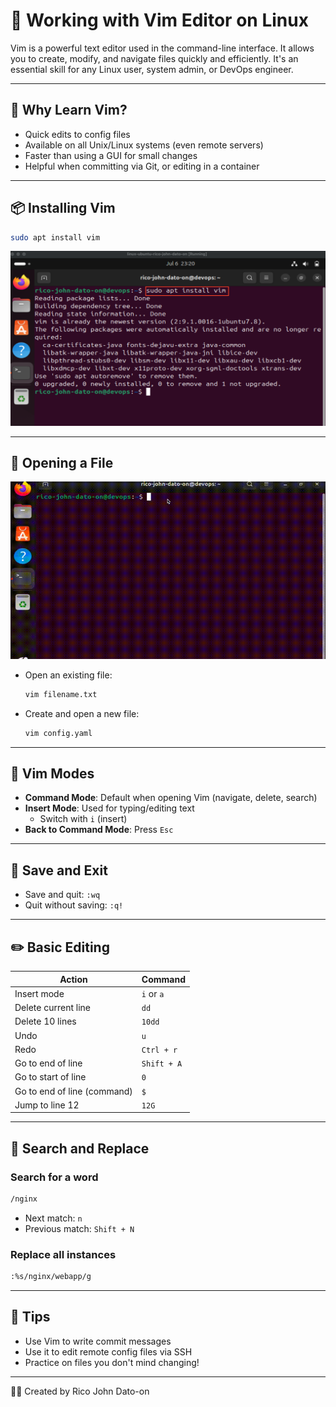 # 📝 Working with Vim Editor on Linux

Vim is a powerful text editor used in the command-line interface. It allows you to create, modify, and navigate files quickly and efficiently. It's an essential skill for any Linux user, system admin, or DevOps engineer.

---

## 🧠 Why Learn Vim?

- Quick edits to config files
- Available on all Unix/Linux systems (even remote servers)
- Faster than using a GUI for small changes
- Helpful when committing via Git, or editing in a container

---

## 📦 Installing Vim

```bash
sudo apt install vim
```

![Install](Images/install.png)

---

## 🚪 Opening a File

![open](Images/open.gif)

- Open an existing file:
  ```bash
  vim filename.txt
  ```
- Create and open a new file:
  ```bash
  vim config.yaml
  ```

---

## 🧭 Vim Modes

- **Command Mode**: Default when opening Vim (navigate, delete, search)
- **Insert Mode**: Used for typing/editing text
  - Switch with `i` (insert)
- **Back to Command Mode**: Press `Esc`

---

## 💾 Save and Exit

- Save and quit: `:wq`
- Quit without saving: `:q!`

---

## ✏️ Basic Editing

| Action                      | Command     |
| --------------------------- | ----------- |
| Insert mode                 | `i` or `a`  |
| Delete current line         | `dd`        |
| Delete 10 lines             | `10dd`      |
| Undo                        | `u`         |
| Redo                        | `Ctrl + r`  |
| Go to end of line           | `Shift + A` |
| Go to start of line         | `0`         |
| Go to end of line (command) | `$`         |
| Jump to line 12             | `12G`       |

---

## 🔎 Search and Replace

### Search for a word

```bash
/nginx
```

- Next match: `n`
- Previous match: `Shift + N`

### Replace all instances

```bash
:%s/nginx/webapp/g
```

---

## 🧠 Tips

- Use Vim to write commit messages
- Use it to edit remote config files via SSH
- Practice on files you don't mind changing!

---

🧑‍💻 Created by Rico John Dato-on
